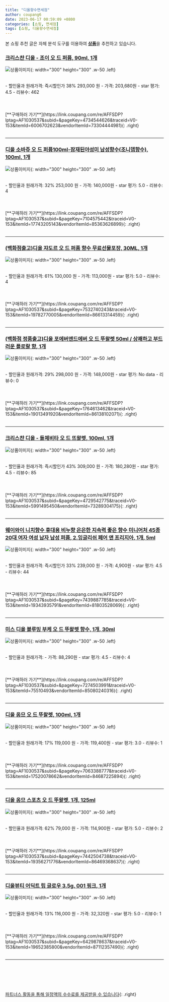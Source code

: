 ```yaml
---
title: "디올향수면세점"
author: coupang6
date: 2023-06-17 00:59:09 +0800
categories: [쇼핑, 면세점]
tags: [쇼핑, 디올향수면세점]
---
```


본 쇼핑 추천 글은 자체 분석 도구를 이용하여 [**상품**](https://link.coupang.com/a/bao1ui)을 추천하고 있습니다.

### [크리스챤 디올 - 조이 오 드 퍼퓸, 90ml, 1개](https://link.coupang.com/re/AFFSDP?lptag=AF1030537&subid=&pageKey=4734544626&traceid=V0-153&itemId=6006702623&vendorItemId=73304444981)

![상품이미지](https://thumbnail9.coupangcdn.com/thumbnails/remote/230x230ex/image/vendor_inventory/120a/91ba6091a1bdc0a34d67ac23339b247eacd09c334d9899a235abc433a710.jpg){: width="300" height="300" .w-50 .left}


<br>
- 할인율과 원래가격: 즉시할인가 38%  293,000   원
- 가격: 203,680원
- star 평가: 4.5
- 리뷰수: 462
<br>
<br>
<br>
<br>
[**구매하러 가기**](https://link.coupang.com/re/AFFSDP?lptag=AF1030537&subid=&pageKey=4734544626&traceid=V0-153&itemId=6006702623&vendorItemId=73304444981){: .right}
<br>
<br>

---

### [디올 소바쥬 오 드 퍼퓸100ml-잠재된야성미 남성향수(조니뎁향수), 100ml, 1개](https://link.coupang.com/re/AFFSDP?lptag=AF1030537&subid=&pageKey=7104575442&traceid=V0-153&itemId=17743205143&vendorItemId=85363626899)

![상품이미지](https://thumbnail9.coupangcdn.com/thumbnails/remote/230x230ex/image/vendor_inventory/e890/948192e97bfb39f1d45ff4d4b5116ccccc7e5c4efeb711f9d4d5852ccbaf.jpg){: width="300" height="300" .w-50 .left}


<br>
- 할인율과 원래가격: 32%  253,000   원
- 가격: 140,000원
- star 평가: 5.0
- 리뷰수: 4
<br>
<br>
<br>
<br>
[**구매하러 가기**](https://link.coupang.com/re/AFFSDP?lptag=AF1030537&subid=&pageKey=7104575442&traceid=V0-153&itemId=17743205143&vendorItemId=85363626899){: .right}
<br>
<br>

---

### [(백화점출고)디올 쟈도르 오 드 퍼퓸 향수 무료선물포장, 30ML, 1개](https://link.coupang.com/re/AFFSDP?lptag=AF1030537&subid=&pageKey=7532740243&traceid=V0-153&itemId=19782770005&vendorItemId=86613314459)

![상품이미지](https://thumbnail10.coupangcdn.com/thumbnails/remote/230x230ex/image/vendor_inventory/313c/d22f76ea27001bcd45d27341b8a4a646d68f3f722b7662493c27f9cf8b2a.jpg){: width="300" height="300" .w-50 .left}


<br>
- 할인율과 원래가격: 61%  130,000   원
- 가격: 113,000원
- star 평가: 5.0
- 리뷰수: 4
<br>
<br>
<br>
<br>
[**구매하러 가기**](https://link.coupang.com/re/AFFSDP?lptag=AF1030537&subid=&pageKey=7532740243&traceid=V0-153&itemId=19782770005&vendorItemId=86613314459){: .right}
<br>
<br>

---

### [(백화점 정품출고)디올 포에버앤드에버 오 드 뚜왈렛 50ml / 상쾌하고 부드러운 플로랄 향, 1개](https://link.coupang.com/re/AFFSDP?lptag=AF1030537&subid=&pageKey=1764613462&traceid=V0-153&itemId=19013491920&vendorItemId=86138102071)

![상품이미지](https://thumbnail10.coupangcdn.com/thumbnails/remote/230x230ex/image/vendor_inventory/98ec/6dad0132cb3a27f2204d0e388fbc209ced551961212211bf428b4db06f42.jpg){: width="300" height="300" .w-50 .left}


<br>
- 할인율과 원래가격: 29%  298,000   원
- 가격: 148,000원
- star 평가: No data
- 리뷰수: 0
<br>
<br>
<br>
<br>
[**구매하러 가기**](https://link.coupang.com/re/AFFSDP?lptag=AF1030537&subid=&pageKey=1764613462&traceid=V0-153&itemId=19013491920&vendorItemId=86138102071){: .right}
<br>
<br>

---

### [크리스챤 디올 - 돌체비타 오 드 뜨왈렛, 100ml, 1개](https://link.coupang.com/re/AFFSDP?lptag=AF1030537&subid=&pageKey=4729542775&traceid=V0-153&itemId=5991495450&vendorItemId=73289304175)

![상품이미지](https://thumbnail10.coupangcdn.com/thumbnails/remote/230x230ex/image/vendor_inventory/3f31/709c22fd0752b8af747e101eefc4ba2ac5ac06d9790076d4945cdbbfead0.jpg){: width="300" height="300" .w-50 .left}


<br>
- 할인율과 원래가격: 즉시할인가 43%  309,000   원
- 가격: 180,280원
- star 평가: 4.5
- 리뷰수: 85
<br>
<br>
<br>
<br>
[**구매하러 가기**](https://link.coupang.com/re/AFFSDP?lptag=AF1030537&subid=&pageKey=4729542775&traceid=V0-153&itemId=5991495450&vendorItemId=73289304175){: .right}
<br>
<br>

---

### [웨이와이 니치향수 휴대용 비누향 은은한 지속력 좋은 향수 미니어처 45종 20대 여자 여성 남자 남성 퍼퓸, 2.잉글리쉬 페어 앤 프리지아, 1개, 5ml](https://link.coupang.com/re/AFFSDP?lptag=AF1030537&subid=&pageKey=7439887785&traceid=V0-153&itemId=19343935791&vendorItemId=81803528069)

![상품이미지](https://thumbnail7.coupangcdn.com/thumbnails/remote/230x230ex/image/vendor_inventory/aebf/510dddf61aad2e24983fabdfcd255446f2d5ac8a2a11d389456e4e6ec643.jpg){: width="300" height="300" .w-50 .left}


<br>
- 할인율과 원래가격: 즉시할인가 33%  239,000   원
- 가격: 4,900원
- star 평가: 4.5
- 리뷰수: 44
<br>
<br>
<br>
<br>
[**구매하러 가기**](https://link.coupang.com/re/AFFSDP?lptag=AF1030537&subid=&pageKey=7439887785&traceid=V0-153&itemId=19343935791&vendorItemId=81803528069){: .right}
<br>
<br>

---

### [미스 디올 블루밍 부케 오 드 뚜왈렛 향수, 1개, 30ml](https://link.coupang.com/re/AFFSDP?lptag=AF1030537&subid=&pageKey=7274503991&traceid=V0-153&itemId=75510493&vendorItemId=85080240316)

![상품이미지](https://thumbnail7.coupangcdn.com/thumbnails/remote/230x230ex/image/vendor_inventory/e703/9c000f9df057619da20a3f84b9ef777082451644f9c37bf51bd0525d0751.jpg){: width="300" height="300" .w-50 .left}


<br>
- 할인율과 원래가격: 
- 가격: 88,290원
- star 평가: 4.5
- 리뷰수: 4
<br>
<br>
<br>
<br>
[**구매하러 가기**](https://link.coupang.com/re/AFFSDP?lptag=AF1030537&subid=&pageKey=7274503991&traceid=V0-153&itemId=75510493&vendorItemId=85080240316){: .right}
<br>
<br>

---

### [디올 옴므 오 드 뚜왈렛, 100ml, 1개](https://link.coupang.com/re/AFFSDP?lptag=AF1030537&subid=&pageKey=7063388777&traceid=V0-153&itemId=17520078662&vendorItemId=84687225894)

![상품이미지](https://thumbnail9.coupangcdn.com/thumbnails/remote/230x230ex/image/vendor_inventory/7400/71c5e5f2198433312c702ee9fb89f50c2e2e28dca536ab9274d822409514.jpg){: width="300" height="300" .w-50 .left}


<br>
- 할인율과 원래가격: 17%  119,000   원
- 가격: 119,400원
- star 평가: 3.0
- 리뷰수: 1
<br>
<br>
<br>
<br>
[**구매하러 가기**](https://link.coupang.com/re/AFFSDP?lptag=AF1030537&subid=&pageKey=7063388777&traceid=V0-153&itemId=17520078662&vendorItemId=84687225894){: .right}
<br>
<br>

---

### [디올 옴므 스포츠 오 드 뚜왈렛, 1개, 125ml](https://link.coupang.com/re/AFFSDP?lptag=AF1030537&subid=&pageKey=7442504738&traceid=V0-153&itemId=19356271776&vendorItemId=86469368637)

![상품이미지](https://thumbnail7.coupangcdn.com/thumbnails/remote/230x230ex/image/vendor_inventory/58c6/f9dc58d03b4a0eab837d2e405cd9436fb89a2f2766bb45d62d5f98c96be7.jpg){: width="300" height="300" .w-50 .left}


<br>
- 할인율과 원래가격: 62%  79,000   원
- 가격: 114,900원
- star 평가: 5.0
- 리뷰수: 2
<br>
<br>
<br>
<br>
[**구매하러 가기**](https://link.coupang.com/re/AFFSDP?lptag=AF1030537&subid=&pageKey=7442504738&traceid=V0-153&itemId=19356271776&vendorItemId=86469368637){: .right}
<br>
<br>

---

### [디올뷰티 어딕트 립 글로우 3.5g, 001 핑크, 1개](https://link.coupang.com/re/AFFSDP?lptag=AF1030537&subid=&pageKey=6429878637&traceid=V0-153&itemId=19652385800&vendorItemId=87112357490)

![상품이미지](https://thumbnail6.coupangcdn.com/thumbnails/remote/230x230ex/image/vendor_inventory/f76a/6442083586f03669eb9f4991ec10b34b1dbdb339f43a97c191f8a1cde1aa.jpg){: width="300" height="300" .w-50 .left}


<br>
- 할인율과 원래가격: 13%  116,000   원
- 가격: 32,320원
- star 평가: 5.0
- 리뷰수: 1
<br>
<br>
<br>
<br>
[**구매하러 가기**](https://link.coupang.com/re/AFFSDP?lptag=AF1030537&subid=&pageKey=6429878637&traceid=V0-153&itemId=19652385800&vendorItemId=87112357490){: .right}
<br>
<br>

---
<br><br><br><br><br> [파트너스 활동을 통해 일정액의 수수료를 제공받을 수 있습니다](https://link.coupang.com/a/bao1ui){: .right}